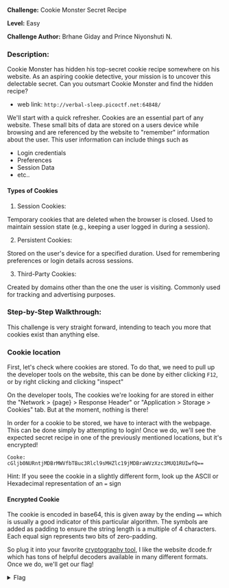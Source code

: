 **Challenge:** Cookie Monster Secret Recipe

**Level:** Easy

**Challenge Author:** Brhane Giday and Prince Niyonshuti N.

### Description: 
Cookie Monster has hidden his top-secret cookie recipe somewhere on his website. As an aspiring cookie detective, your mission is to uncover this delectable secret. Can you outsmart Cookie Monster and find the hidden recipe?

- web link: ```http://verbal-sleep.picoctf.net:64848/```

We'll start with a quick refresher. Cookies are an essential part of any website. These small bits of data are stored on a users device while browsing and are referenced by the website to "remember" information about the user. This user information can include things such as
* Login credentials
* Preferences
* Session Data
* etc..

#### Types of Cookies
1. Session Cookies:

Temporary cookies that are deleted when the browser is closed.
Used to maintain session state (e.g., keeping a user logged in during a session).

2. Persistent Cookies:

Stored on the user's device for a specified duration.
Used for remembering preferences or login details across sessions.

3. Third-Party Cookies:

Created by domains other than the one the user is visiting.
Commonly used for tracking and advertising purposes.

### Step-by-Step Walkthrough:
This challenge is very straight forward, intending to teach you more that cookies exist than anything else.

### Cookie location
First, let's check where cookies are stored. To do that, we need to pull up the developer tools on the website, this can be done by either clicking `F12`, or by right clicking and clicking "inspect"

On the developer tools, The cookies we're looking for are stored in either the "Network > {page} > Response Header" or "Application > Storage > Cookies" tab. But at the moment, nothing is there!

In order for a cookie to be stored, we have to interact with the webpage. This can be done simply by attempting to login! Once we do, we'll see the expected secret recipe in one of the previously mentioned locations, but it's encrypted!

```Cooke: cGljb0NURntjMDBrMWVfbTBuc3Rlcl9sMHZlc19jMDBraWVzXzc3MUQ1RUIwfQ==```

Hint: If you seee the cookie in a slightly different form, look up the ASCII or Hexadecimal representation of an ```=``` sign

#### Encrypted Cookie
The cookie is encoded in base64, this is given away by the ending ```==``` which is usually a good indicator of this particular algorithm. The symbols are added as padding to ensure the string length is a multiple of 4 characters. Each equal sign represents two bits of zero-padding.

So plug it into your favorite [cryptography tool](https://www.dcode.fr/cipher-identifier), I like the website dcode.fr which has tons of helpful decoders available in many different formats. Once we do, we'll get our flag!

<details><summary>Flag</summary>
    <pre>
    picoCTF{c00k1e_m0nster_l0ves_c00kies_771D5EB0}
    </pre>
   </details>
